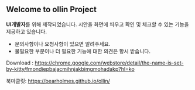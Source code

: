 ## Welcome to ollin Project


**UI개발자**를 위해 제작되었습니다. 시안을 화면에 띄우고 확인 및 체크할 수 있는 기능을 제공하고 있습니다.

- 문의사항이나 요청사항이 있으면 알려주세요.
- 불필요한 부분이나 더 필요한 기능에 대한 의견은 항시 받습니다.  

Download : 
https://chrome.google.com/webstore/detail/the-name-is-set-by-kitty/fmondiepbajacmihnjakbimgmohadakp?hl=ko

북마클릿: https://bearholmes.github.io/ollin/
